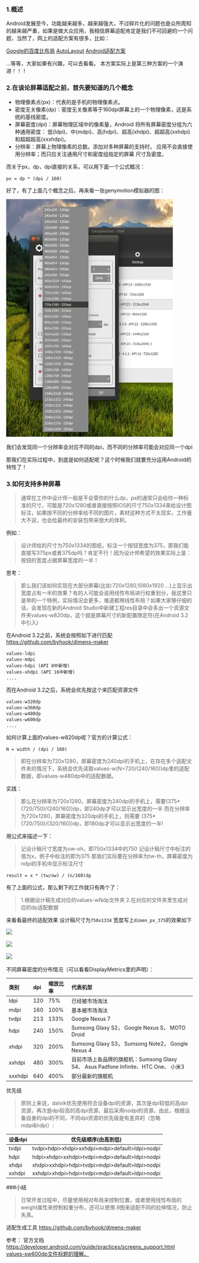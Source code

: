 ### 1.概述

Android发展至今，功能越来越多，越来越强大，不过碎片化的问题也是众所周知的越来越严重，如果是做大众应用，我相信屏幕适配肯定是我们不可回避的一个问题，当然了，网上的适配方案有很多，比如：

[Google的百度比布局](http://blog.csdn.net/lmj623565791/article/details/46695347)
[AutoLayout](http://blog.csdn.net/lmj623565791/article/details/49990941)
[Android适配方案](http://blog.csdn.net/lmj623565791/article/details/45460089)

...等等，大家如果有兴趣，可以去看看。
本方案实际上是第三种方案的一个演进！！！

### 2.在谈论屏幕适配之前，首先要知道的几个概念
- 物理像素点(px)：代表的是手机的物理像素点。
- 密度无关像素(dp)：密度无关像素等于160dpi屏幕上的一个物理像素，这是系统的基线密度。
- 屏幕密度(dpi)：屏幕物理区域中的像素量，Android 将所有屏幕密度分组为六种通用密度： 低(ldpi)、中(mdpi)、高(hdpi)、超高(xhdpi)、超超高(xxhdpi)和超超超高(xxxhdpi)。
- 分辨率：屏幕上物理像素的总数。添加对多种屏幕的支持时， 应用不会直接使用分辨率；而只应关注通用尺寸和密度组指定的屏幕 尺寸及密度。

而关于px，dp，dpi直接的关系，可以用下面一个公式概况：
```
px = dp * (dpi / 160)
```
好了，有了上面几个概念之后，再来看一张genymotion模拟器的图：

![](./screenshots/genymotion.webp)

我们会发现同一个分辨率会对应不同的dpi，而不同的分辨率可能会对应同一个dpi

那我们在实际过程中，到底是如何适配呢？这个时候我们就要充分运用Android的特性了！



### 3.如何支持多种屏幕

>通常在工作中设计师一般是不会管你的什么dp，px的通常只会给你一种标准的尺寸，可能是720x1280或者直接按照IOS的尺寸750x1334来给设计图标注，如果按不同的分辨率给不同的图片，素材这种方式不太现实，工作量大不说，也会给最终的安装包带来很大的体积。

例如：

>设计师给的尺寸为750x1334的图纸，标注一个按钮宽度为375，那我们能直接写375px或者375dp吗？肯定不行！因为设计师希望的效果实际上是：按钮的宽度占据屏幕宽度的一半！

思考：

>那么我们该如何实现在大部分屏幕(比如:720x1280,1080x1920 ...)上显示出宽度占有一半的效果？有的人可能会说用线性布局进行权重划分，我这里只是举的一个特例，实际情况会更多，难道都用线性布局？如果大家够仔细的话，会发现在新的Android Studio中新建工程res目录中会多出一个资源文件夹values-w820dp，这个就是屏幕尺寸的新配置限定符(在Android 3.2 中引入)

在Android 3.2之前，系统会按照如下进行匹配
https://github.com/byhook/dimens-maker
```
values-ldpi
values-mdpi
values-hdpi (API 8中新增)
values-xhdpi (API 16中新增)
....
```

而在Android 3.2之后，系统会优先按这个来匹配资源文件

```
values-w320dp
values-w360dp
values-w480dp
values-w600dp
....
```

如何计算上面的values-w820dp呢？官方的计算公式：

```
N = width / (dpi / 160)
```

>即在分辨率为720x1280，屏幕密度为240dpi的手机上，在存在多个适配文件夹的情况下，系统会优先读取values-w(N=720/(240/160))dp里的适配数据，即values-w480dp中的适配数据。

实践：

>那么在分辨率为720x1280，屏幕密度为240dpi的手机上，需要(375*(720/750)/(240/160))dp，即240dp才可以显示出宽度的一半
而在分辨率为720x1280，屏幕密度为320dpi的手机上，则需要
(375*(720/750)/(320/160))dp，即180dp才可以显示出宽度的一半!

用公式来描述一下：

>记设计稿尺寸宽度为ow-oh，即750x1334中的750
记设计稿尺寸中标注的值为x，例子中标注的即为375
那我们实际要在分辨率为tw-th，屏幕密度为ndpi的手机中显示标注尺寸

```
result = x * (tw/ow) / (n/160)dp
```

有了上面的公式，那么剩下的工作就只有两个了：
>1.根据设计稿生成对应的values-wNdp文件夹
2.在对应的文件夹里生成对应的dp适配数据

来看看最终的适配效果
设计稿尺寸为`750x1334`   宽度写上`dimen_px_375`的效果如下

![](./screenshots/screenshots1.png)

![](./screenshots/screenshots2.png)

![](./screenshots/screenshots3.png)

不同屏幕密度的分布情况（可以看看DisplayMetrics里的声明）：

| 类别  |   dpi   | 缩放比率           | 代表机型  |
| :------------- | :------------- |:-------------| :-----|
| ldpi      | 120 | 75% |已经被市场淘汰|
| mdpi      | 160      |   100% |基本被市场淘汰|
| tvdpi | 213     |    133% |Google Nexus 7|
| hdpi | 240     |    150% |Sumsong Glaxy S2， Google Nexus S， MOTO Droid|
| xhdpi | 320     |    200% |Sumsong Glaxy S3， Sumsong Note2， Google Nexus 4|
| xxhdpi | 480     |    300% |目前市场上各品牌的旗舰机：Sumsong Glaxy S4、 Asus Padfone Infinite、HTC One、 小米3|
| xxxhdpi | 640     |    400% | 部分最新的旗舰机|

优先级

>原则上来说，dalvik优先使用符合设备dpi的资源，其次是dpi较低的高dpi资源，再次是dpi较高的高dpi资源，最后采用nodpi的资源，由此，根据设备自身的dpi的不同，不同dpi资源的优先级是有差异的（忽略mdpi&hdpi）:



|设备dpi|优先级顺序(由高到低)|
|---|----|
|tvdpi|tvdpi>hdpi>xhdpi>xxhdpi>mdpi>default>ldpi>nodpi|
|hdpi|hdpi>xhdpi>xxhdpi>tvdpi>mdpi>default>ldpi>nodpi|
|xhdpi|xhdpi>xxhdpi>hdpi>tvdpi>mdpi>default>ldpi>nodpi|
|xxhdpi|xxhdpi>xhdpi>hdpi>tvdpi>mdpi>default>ldpi>nodpi|

###小结

>日常开发过程中，尽量使用相对布局来控制位置，或者使用线性布局的weight属性来控制权重分布，还可以使用.9图来适配不同的拉伸情况，防止失真。

适配生成工具
https://github.com/byhook/dimens-maker

参考：
官方文档
https://developer.android.com/guide/practices/screens_support.html
 [values-sw600dp文件标题的理解。](http://blog.csdn.net/yangyanfengjiayou/article/details/19082715)